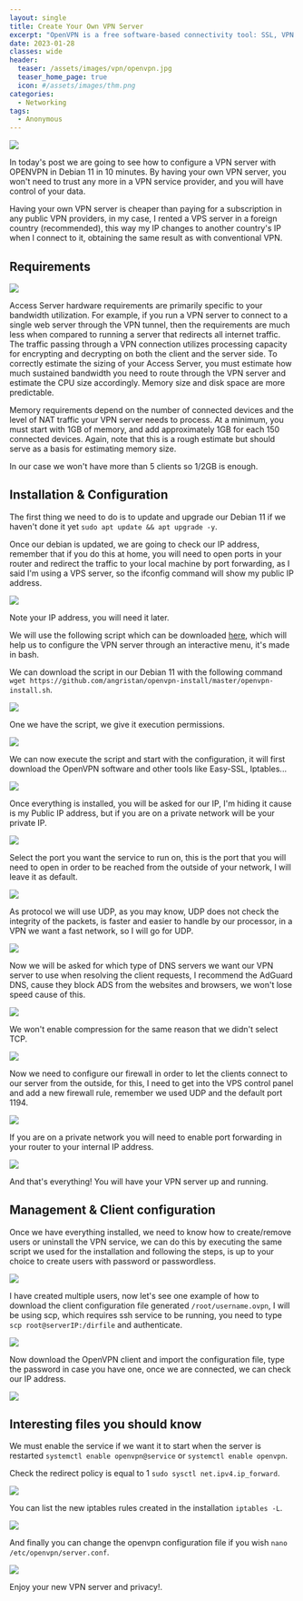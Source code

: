 ```yaml
---
layout: single
title: Create Your Own VPN Server
excerpt: "OpenVPN is a free software-based connectivity tool: SSL, VPN Virtual Private Network. OpenVPN offers point-to-point connectivity with hierarchical validation of remotely connected users and hosts."
date: 2023-01-28
classes: wide
header:
  teaser: /assets/images/vpn/openvpn.jpg
  teaser_home_page: true
  icon: #/assets/images/thm.png
categories:
  - Networking
tags:
  - Anonymous
---
```


![](/assets/images/vpn/banner.png)

In today's post we are going to see how to configure a VPN server with OPENVPN in Debian 11 in 10 minutes. By having your own VPN server, you won't need to trust any more in a VPN service provider, and you will have control of your data.

Having your own VPN server is cheaper than paying for a subscription in any public VPN providers, in my case, I rented a VPS server in a foreign country (recommended), this way my IP changes to another country's IP when I connect to it, obtaining the same result as with conventional VPN. 

## Requirements 

![](/assets/images/vpn/Requirements.png)

Access Server hardware requirements are primarily specific to your bandwidth utilization. For example, if you run a VPN server to connect to a single web server through the VPN tunnel, then the requirements are much less when compared to running a server that redirects all internet traffic. The traffic passing through a VPN connection utilizes processing capacity for encrypting and decrypting on both the client and the server side. To correctly estimate the sizing of your Access Server, you must estimate how much sustained bandwidth you need to route through the VPN server and estimate the CPU size accordingly. Memory size and disk space are more predictable.

Memory requirements depend on the number of connected devices and the level of NAT traffic your VPN server needs to process. At a minimum, you must start with 1GB of memory, and add approximately 1GB for each 150 connected devices. Again, note that this is a rough estimate but should serve as a basis for estimating memory size.

In our case we won't have more than 5 clients so 1/2GB is enough.

## Installation & Configuration

The first thing we need to do is to update and upgrade our Debian 11 if we haven't done it yet `sudo apt update && apt upgrade -y`.

Once our debian is updated, we are going to check our IP address, remember that if you do this at home, you will need to open ports in your router and redirect the traffic to your local machine by port forwarding, as I said I'm using a VPS server, so the ifconfig command will show my public IP address.

![](/assets/images/vpn/IP.png)

Note your IP address, you will need it later.

We will use the following script which can be downloaded [here](https://github.com/angristan/openvpn-install), which will help us to configure the VPN server through an interactive menu, it's made in bash.

We can download the script in our Debian 11 with the following command `wget https://github.com/angristan/openvpn-install/master/openvpn-install.sh`. 

![](/assets/images/vpn/wget.png)

One we have the script, we give it execution permissions.

![](/assets/images/vpn/chmod.png)

We can now execute the script and start with the configuration, it will first download the OpenVPN software and other tools like Easy-SSL, Iptables...

![](/assets/images/vpn/installer.PNG)

Once everything is installed, you will be asked for our IP, I'm hiding it cause is my Public IP address, but if you are on a private network will be your private IP. 

![](/assets/images/vpn/IP.PNG)

Select the port you want the service to run on, this is the port that you will need to open in order to be reached from the outside of your network, I will leave it as default.

![](/assets/images/vpn/Port.PNG)

As protocol we will use UDP, as you may know, UDP does not check the integrity of the packets, is faster and easier to handle by our processor, in a VPN we want a fast network, so I will go for UDP. 

![](/assets/images/vpn/udp.PNG)

Now we will be asked for which type of DNS servers we want our VPN server to use when resolving the client requests, I recommend the AdGuard DNS, cause they block ADS from the websites and browsers, we won't lose speed cause of this. 

![](/assets/images/vpn/DNS.PNG)

We won't enable compression for the same reason that we didn't select TCP.

![](/assets/images/vpn/compress.PNG)

Now we need to configure our firewall in order to let the clients connect to our server from the outside, for this, I need to get into the VPS control panel and add a new firewall rule, remember we used UDP and the default port 1194.

![](/assets/images/vpn/firewall.png)

If you are on a private network you will need to enable port forwarding in your router to your internal IP address.

![](/assets/images/vpn/router.png)

And that's everything! You will have your VPN server up and running.

## Management & Client configuration

Once we have everything installed, we need to know how to create/remove users or uninstall the VPN service, we can do this by executing the same script we used for the installation and following the steps, is up to your choice to create users with password or passwordless.

![](/assets/images/vpn/user.png)

I have created multiple users, now let's see one example of how to download the client configuration file generated `/root/username.ovpn`, I will be using scp, which requires ssh service to be running, you need to type `scp root@serverIP:/dirfile` and authenticate.

![](/assets/images/vpn/download.png)

Now download the OpenVPN client and import the configuration file, type the password in case you have one, once we are connected, we can check our IP address.

![](/assets/images/vpn/clientconnect.png)

## Interesting files you should know

We must enable the service if we want it to start when the server is restarted `systemctl enable openvpn@service` or `systemctl enable openvpn`.

Check the redirect policy is equal to 1 `sudo sysctl net.ipv4.ip_forward`.

![](/assets/images/vpn/forward.png)

You can list the new iptables rules created in the installation `iptables -L`.

![](/assets/images/vpn/iptables.png)

And finally you can change the openvpn configuration file if you wish `nano /etc/openvpn/server.conf`.

![](/assets/images/vpn/Configfile.PNG)

Enjoy your new VPN server and privacy!.